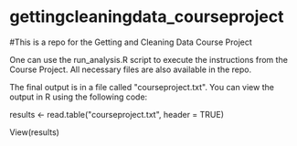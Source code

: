 # gettingcleaningdata_courseproject
#This is a repo for the Getting and Cleaning Data Course Project

One can use the run_analysis.R script to execute the instructions from the Course Project. All necessary files are also available in the repo.

The final output is in a file called "courseproject.txt". You can view the output in R using the following code:

results <- read.table("courseproject.txt", header = TRUE)

View(results)






